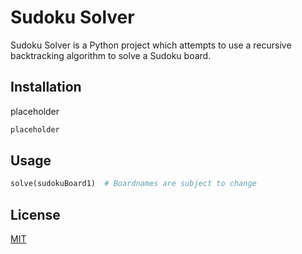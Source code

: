 # Sudoku Solver

Sudoku Solver is a Python project which attempts to use a recursive backtracking algorithm to solve a Sudoku board. 

## Installation

placeholder

```bash
placeholder
```

## Usage

```python
solve(sudokuBoard1)  # Boardnames are subject to change
```

## License
[MIT](https://choosealicense.com/licenses/mit/)
